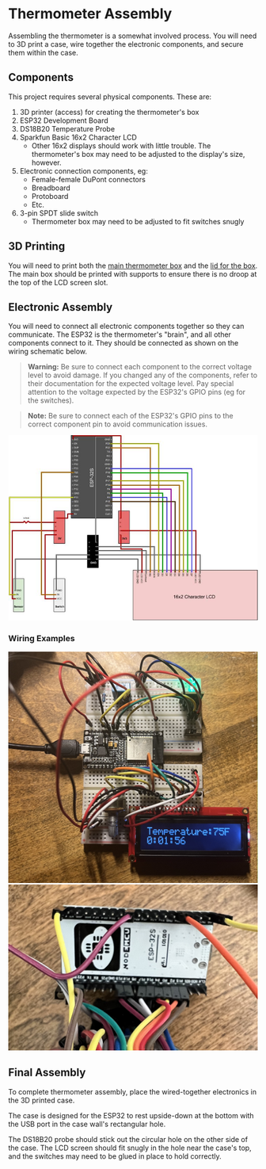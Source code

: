 # Thermometer Assembly

Assembling the thermometer is a somewhat involved process. You will need to 3D print a case, wire together the electronic components, and secure them within the case.

## Components

This project requires several physical components. These are:

1. 3D printer (access) for creating the thermometer's box
2. ESP32 Development Board
3. DS18B20 Temperature Probe
4. Sparkfun Basic 16x2 Character LCD
    - Other 16x2 displays should work with little trouble. The thermometer's box may need to be adjusted to the display's size, however.
5. Electronic connection components, eg:
    - Female-female DuPont connectors
    - Breadboard
    - Protoboard
    - Etc.
6. 3-pin SPDT slide switch 
    - Thermometer box may need to be adjusted to fit switches snugly

## 3D Printing

You will need to print both the [main thermometer box](/models/body.stl) and the [lid for the box](/models/top.stl). The main box should be printed with supports to ensure there is no droop at the top of the LCD screen slot.


## Electronic Assembly

You will need to connect all electronic components together so they can communicate. The ESP32 is the thermometer's "brain", and all other components connect to it. They should be connected as shown on the wiring schematic below. 

> **Warning:** Be sure to connect each component to the correct voltage level to avoid damage. If you changed any of the components, refer to their documentation for the expected voltage level. Pay special attention to the voltage expected by the ESP32's GPIO pins (eg for the switches).

> **Note:** Be sure to connect each of the ESP32's GPIO pins to the correct component pin to avoid communication issues.

![Wiring schematic](/docs/img/Wiring_Schematic.jpg)

### Wiring Examples
![Wiring on breadboard](/docs/img/breadboard.jpg)
![Wiring with DuPont connectors](/docs/img/esp32.jpg)

## Final Assembly

To complete thermometer assembly, place the wired-together electronics in the 3D printed case. 

The case is designed for the ESP32 to rest upside-down at the bottom with the USB port in the case wall's rectangular hole. 

The DS18B20 probe should stick out the circular hole on the other side of the case. The LCD screen should fit snugly in the hole near the case's top, and the switches may need to be glued in place to hold correctly.